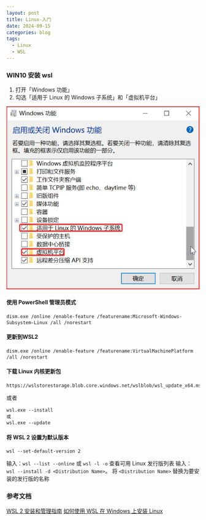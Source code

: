 ```yaml
---
layout: post
title: Linux-入门
date: 2024-09-15
categories: blog
tags:
  - Linux
  - WSL
---
```

### WIN10 安装 wsl

1. 打开「Windows 功能」
2. 勾选「适用于 Linux 的 Windows 子系统」和「虚拟机平台」

![](_posts/img/202409150441.png)

#### 使用 PowerShell 管理员模式

```
dism.exe /online /enable-feature /featurename:Microsoft-Windows-Subsystem-Linux /all /norestart
```

#### 更新到WSL2

```
dism.exe /online /enable-feature /featurename:VirtualMachinePlatform /all /norestart
```

#### 下载 Linux 内核更新包

```
https://wslstorestorage.blob.core.windows.net/wslblob/wsl_update_x64.msi
```
或者
```
wsl.exe --install
或 
wsl.exe --update
```

#### 将 WSL 2 设置为默认版本

```
wsl --set-default-version 2
```


输入：`wsl --list --online` 或 `wsl -l -o` 查看可用 Linux 发行版列表
输入：`wsl --install -d <Distribution Name>`。 将 `<Distribution Name>` 替换为要安装的发行版的名称












### 参考文档


[WSL 2 安装和管理指南](https://www.sysgeek.cn/install-wsl-2-windows/)
[如何使用 WSL 在 Windows 上安装 Linux](https://learn.microsoft.com/zh-cn/windows/wsl/install)

